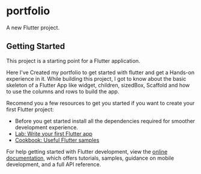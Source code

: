 # portfolio

A new Flutter project.

## Getting Started

This project is a starting point for a Flutter application.

Here I've Created my portfolio to get started with flutter and get a Hands-on experience in it. 
While building this project, I got to know about the basic skeleton of a Flutter App like widget, children, sizedBox, Scaffold and how to use the columns and rows to build the app.

Recomend you a few resources to get you started if you want to create your first Flutter project:

- Before you get started install all the dependencies required for smoother development experience.
- [Lab: Write your first Flutter app](https://docs.flutter.dev/get-started/codelab)
- [Cookbook: Useful Flutter samples](https://docs.flutter.dev/cookbook)

For help getting started with Flutter development, view the
[online documentation](https://docs.flutter.dev/), which offers tutorials,
samples, guidance on mobile development, and a full API reference.
